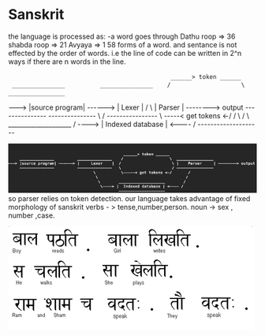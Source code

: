 # Sanskrit

the language is processed as:
-a word goes through
Dathu roop   => 36
shabda roop  => 21
Avyaya       => 1
58 forms of a word.
and sentance is not effected by the order of words.
i.e the line of code can be written in 2^n ways if there are n words in the line.


                                                  ______> token ______
     _______________          _______________    /                    \  ________________
---> |source program| ------> |     Lexer    |  /                      \ |    Parser     | --------> output
     ---------------          ---------------   \                      / ----------------
                                     \           \-----< get tokens <-/       /
                                      \                                      /
                                       \        ____________________        /
                                        \----> |  Indexed database | <---- /
                                                --------------------


![Alt text](/Pictures/plan.png?raw=true " source : http://www.vedicsciences.net/articles/sanskrit-nasa.html ")
so parser relies on token detection.
our language takes advantage of fixed morphology of sanskrit
verbs - > tense,number,person.
noun -> sex , number ,case.

![Alt text](/Pictures/fig1.gif?raw=true " source : http://www.vedicsciences.net/articles/sanskrit-nasa.html ")

